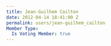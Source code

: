 ```yaml
---
title: Jean-Guilhem Cailton
date: 2012-04-14 18:41:00 Z
permalink: users/jean-guilhem_cailton
Member Type:
  Is Voting Member: true
---
```


